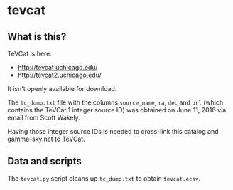 # tevcat

## What is this?

TeVCat is here:

* http://tevcat.uchicago.edu/
* http://tevcat2.uchicago.edu/

It isn't openly available for download.

The `tc_dump.txt` file with the columns `source_name`, `ra`, `dec`
and `url` (which contains the TeVCat 1 integer source ID) was
obtained on June 11, 2016 via email from Scott Wakely.

Having those integer source IDs is needed to cross-link this
catalog and gamma-sky.net to TeVCat.

## Data and scripts

The `tevcat.py` script cleans up `tc_dump.txt` to obtain `tevcat.ecsv`.
